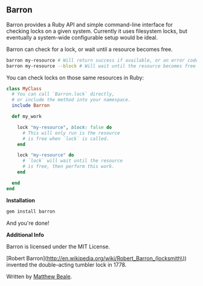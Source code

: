 Barron
------

Barron provides a Ruby API and simple command-line interface
for checking locks on a given system. Currently it uses filesystem
locks, but eventually a system-wide configurable setup would be
ideal.

Barron can check for a lock, or wait until a resource becomes
free.

``` bash
barron my-resource # Will return success if available, or an error code is locked elsewhere
barron my-resource --block # Will wait until the resource becomes free
```

You can check locks on those same resources in Ruby:

``` ruby
class MyClass
  # You can call `Barron.lock` directly,
  # or include the method into your namespace.
  include Barron

  def my_work

    lock "my-resource", block: false do
      # This will only run is the resource
      # is free when `lock` is called.
    end

    lock "my-resource" do
      # `lock` will wait until the resource
      # is free, then perform this work.
    end

  end
end
```

**Installation**

``` bash
gem install barron
```

And you're done!

**Additional Info**

Barron is licensed under the MIT License.

[Robert Barron](http://en.wikipedia.org/wiki/Robert_Barron_(locksmith\)) invented the double–acting tumbler lock in 1778.

Written by [Matthew Beale](matt.beale@madhatted.com).
